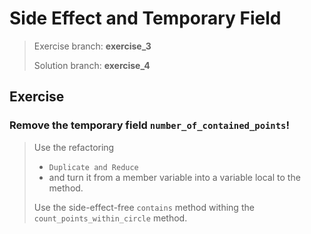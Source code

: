 # Side Effect and Temporary Field
> Exercise branch: **exercise_3**
>
> Solution branch: **exercise_4**

## Exercise

### Remove the temporary field ```number_of_contained_points```!

> Use the refactoring 
> - ```Duplicate and Reduce``` 
> - and turn it from a member variable into a variable local to the method.
> 
> Use the side-effect-free ```contains``` method withing the ```count_points_within_circle``` method.
